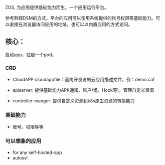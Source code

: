 ZOS, 为应用提供基础能力而生。一个应用运行平台。

参考群辉DSM的方式，平台的应用可以使用系统提供的账号权限等基础能力。可以直接在浏览器访问应用的地址，也可以以内置应用的方式访问。

## 核心：
启动app，拉起一个pod。

### CRD
- CloudAPP
cloudappfile：面向开发者的云应用描述文件，例：demo.caf

- apiserver: 提供基础能力API(通知、账户/组、Hook等)，管理自定义资源
- controller-manger: 提供自定义资源到k8s原生资源的转换能力

### 基础能力
- 账号，权限等等

### 可以想象的应用
- for any self-hosted-app
- autossl
